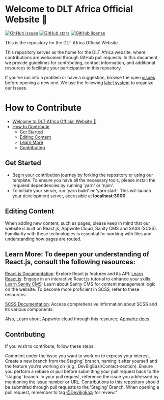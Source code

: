 # Welcome to DLT Africa Official Website 👋

[![GitHub issues](https://img.shields.io/github/issues/Mentor-Ntech/DLT-Website)](https://github.com/Mentor-Ntech/DLT-Website/issues)
[![GitHub stars](https://img.shields.io/github/stars/Mentor-Ntech/DLT-Website)](https://github.com/Mentor-Ntech/DLT-Website/stargazers)
[![GitHub license](https://img.shields.io/github/license/Mentor-Ntech/DLT-Website)](https://github.com/Mentor-Ntech/DLT-Website)

This is the repository for the DLT Africa Official Website.

This repository serves as the home for the DLT Africa website, where contributions are welcomed through GitHub pull requests. In this document, we provide guidelines for contributing, contact information, and additional resources to facilitate your participation in this repository.


If you've run into a problem or have a suggestion, browse the open [issues][is]
before opening a new one. We use the following [label system][la] to organize
our issues.
<!-- 
- ![][cr] for typos, broken links, and other quick fixes
- ![][tr] for additions to the FAQ and Troubleshooting sections
- ![][im] for revisions, rewrites, and larger improvements
- ![][fe] for feedback on structure & content
- ![][qu] for questions that can't be answered via documentation
- ![][fi] for improvements and fixups related to the look and feel of the docs
  site
 - ![][gd] for good first issues
  
 -->

# How to Contribute

- [Welcome to DLT Africa Official Website 👋](#welcome-to-DLT-Africa-official-website-)
- [How to Contribute](#how-to-contribute)
  - [Get Started](#get-started)
  - [Editing Content](#editing-content)
  - [Learn More](#learn-more)
  - [Contributing](#contributing)

## Get Started

- Begin your contribution journey by forking the repository or using our template. To ensure you have all the necessary tools, please install the required dependencies by running 'yarn' or 'npm'.
- To initiate your server, run 'yarn build' or 'yarn start'. This will launch your development server, accessible at **localhost:3000**.

## Editing Content
When adding new content, such as pages, please keep in mind that our website is built on React.js, Appwrite Cloud, Sanity CMS and SASS (SCSS). Familiarity with these technologies is essential for working with files and understanding how pages are routed.

## Learn More: To deepen your understanding of React.js, consult the following resources:

[React.js Documentation](https://legacy.reactjs.org/docs/getting-started.html): Explore React.js features and its API.
[Learn React.js](https://legacy.reactjs.org/docs/getting-started.html#learn-react): Engage in an interactive React.js tutorial to enhance your skills.
[Learn Sanity CMS](https://www.sanity.io/docs): Learn about Sanity CMS for content management logic on the website.
To become more proficient in SCSS, refer to these resources:

[SCSS Documentation](https://sass-lang.com/documentation/syntax/): Access comprehensive information about SCSS and its various components.

Also, Learn about Appwrite cloud through this resource; [Appwrite docs](https://appwrite.io/docs)

## Contributing

If you wish to contribute, follow these steps:

Comment under the issue you want to work on to express your interest.
Create a new branch from the Staging' branch, naming it after yourself and the feature you're working on (e.g., DevBigEazi/Contact-section).
Ensure you perform a rebase or pull before submitting your pull request back to the 'staging' branch.
In your pull request, reference the issue you addressed by mentioning the issue number or URL.
Contributions to this repository should be submitted through pull requests to the 'Staging' Branch. When opening a pull request, remember to tag [@DevBigEazi](https://github.com/DevBigEazi) for review."

[is]: https://github.com/Mentor-Ntech/DLT-Website/issues
[la]: https://github.com/Mentor-Ntech/DLT-Website/labels




























